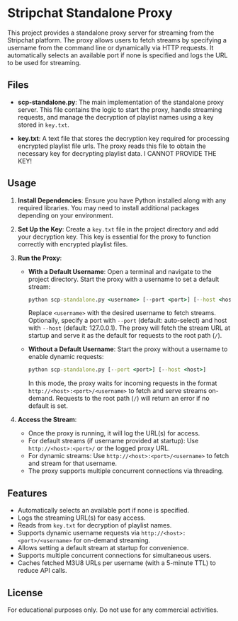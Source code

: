 # Stripchat Standalone Proxy

This project provides a standalone proxy server for streaming from the Stripchat platform. The proxy allows users to fetch streams by specifying a username from the command line or dynamically via HTTP requests. It automatically selects an available port if none is specified and logs the URL to be used for streaming.

## Files

- **scp-standalone.py**: The main implementation of the standalone proxy server. This file contains the logic to start the proxy, handle streaming requests, and manage the decryption of playlist names using a key stored in `key.txt`.

- **key.txt**: A text file that stores the decryption key required for processing encrypted playlist file urls. The proxy reads this file to obtain the necessary key for decrypting playlist data. I CANNOT PROVIDE THE KEY!

## Usage

1. **Install Dependencies**: Ensure you have Python installed along with any required libraries. You may need to install additional packages depending on your environment.

2. **Set Up the Key**: Create a `key.txt` file in the project directory and add your decryption key. This key is essential for the proxy to function correctly with encrypted playlist files.

3. **Run the Proxy**:
   - **With a Default Username**: Open a terminal and navigate to the project directory. Start the proxy with a username to set a default stream:
  
     ```cmd
     python scp-standalone.py <username> [--port <port>] [--host <host>]
     ```
     
     Replace `<username>` with the desired username to fetch streams. Optionally, specify a port with `--port` (default: auto-select) and host with `--host` (default: 127.0.0.1). The proxy will fetch the stream URL at startup and serve it as the default for requests to the root path (`/`).

   - **Without a Default Username**: Start the proxy without a username to enable dynamic requests:

     ```cmd
     python scp-standalone.py [--port <port>] [--host <host>]
     ```

     In this mode, the proxy waits for incoming requests in the format `http://<host>:<port>/<username>` to fetch and serve streams on-demand. Requests to the root path (`/`) will return an error if no default is set.

4. **Access the Stream**:
   - Once the proxy is running, it will log the URL(s) for access.
   - For default streams (if username provided at startup): Use `http://<host>:<port>/` or the logged proxy URL.
   - For dynamic streams: Use `http://<host>:<port>/<username>` to fetch and stream for that username.
   - The proxy supports multiple concurrent connections via threading.

## Features

- Automatically selects an available port if none is specified.
- Logs the streaming URL(s) for easy access.
- Reads from `key.txt` for decryption of playlist names.
- Supports dynamic username requests via `http://<host>:<port>/<username>` for on-demand streaming.
- Allows setting a default stream at startup for convenience.
- Supports multiple concurrent connections for simultaneous users.
- Caches fetched M3U8 URLs per username (with a 5-minute TTL) to reduce API calls.

## License

For educational purposes only. Do not use for any commercial activities.
